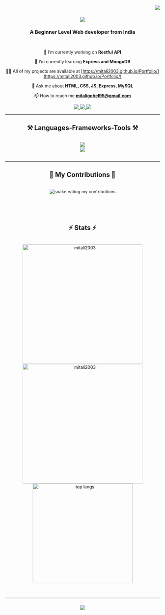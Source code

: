 <img align="right" src="https://visitor-badge.laobi.icu/badge?page_id=salesp07.salesp07" />
<h1 align="center">
    <img src="https://readme-typing-svg.herokuapp.com/?font=Righteous&size=35&center=true&vCenter=true&width=500&height=70&duration=4000&lines=Hi+There!+👋;+I'm+Mitali!;" />
</h1>


<h3 align="center">A Beginner Level Web developer from India</h3>

<br/>

<div align="center">
 
 🔭 I’m currently working on **Restful API**

🌱 I’m currently learning **Express and MongoDB**

👨‍💻 All of my projects are available at [https://mitali2003.github.io/Portfolio/](https://mitali2003.github.io/Portfolio/)

💬 Ask me about **HTML, CSS, JS ,Express, MySQL**

 📫 How to reach me **mitaligohel95@gmail.com**
 
 </div>

 <div align="center"> 
  <a href="mitaligohel95@gmail.com">
    <img src="https://img.shields.io/badge/Gmail-333333?style=for-the-badge&logo=gmail&logoColor=red" />
  </a>
  <a href="https://linkedin.com/in/gohelmitali" target="_blank">
    <img src="https://img.shields.io/badge/LinkedIn-0077B5?style=for-the-badge&logo=linkedin&logoColor=white" target="_blank" />
  </a>
  <a href="https://mitali2003.github.io/Portfolio" target="_blank">
     <img src="https://img.shields.io/badge/Portfolio-FF5722?style=for-the-badge&logo=todoist&logoColor=white" target="_blank" /> <!-- sqlite, safari, google-chrome are other good icon options -->
  </a>
</div>

 <hr/>

 <h2 align="center">⚒️ Languages-Frameworks-Tools ⚒️</h2>
<br/>
<div align="center">
    <img src="https://skillicons.dev/icons?i=nodejs,github,python,javascript,express,mongodb,c,java,linux" /><br>
    <img src="https://skillicons.dev/icons?i=bootstrap,mysql,html,css,vscode,figma,git,postman,blender," />
</div>

<br/>
<hr/>

<div align="center">
  <h2>🐍 My Contributions 🐍</h2>
  <br>
  <img alt="snake eating my contributions" src="" />
  
  <br/><br/><br/>
</div>

<h2 align="center">⚡ Stats ⚡</h2>
<br>
<div align=center>
  <img width=390 src="https://github-readme-streak-stats.herokuapp.com/?user=mitali2003&" alt="mitali2003" alt="mitali2003" alt="streak stats"/>
  <img width=390 src="https://github-readme-stats.vercel.app/api?username=mitali2003&show_icons=true&locale=en" alt="mitali2003" alt="readme stats" />
  <br/>
  <img width=325 align="center" src="https://github-readme-stats.vercel.app/api/top-langs?username=mitali2003&show_icons=true&locale=en&layout=compact" alt="top langs" />
</div>
<br/><br/>
<hr/>
<h3 align="center">
    <img src="https://readme-typing-svg.herokuapp.com/?font=Righteous&size=25&center=true&vCenter=true&width=500&height=70&duration=4000&lines=Thanks+for+visiting!+✌️;+Shoot+me+a+message+on+Linkedin!;)">
</h3>

<br/>
